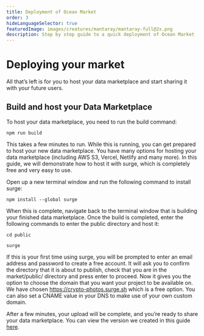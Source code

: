 ```yaml
---
title: Deployment of Ocean Market
order: 3
hideLanguageSelector: true
featuredImage: images/creatures/mantaray/mantaray-full@2x.png
description: Step by step guide to a quick deployment of Ocean Market
---
```


# Deploying your market

All that’s left is for you to host your data marketplace and start sharing it with your future users.

## **Build and host your Data Marketplace**

To host your data marketplace, you need to run the build command:

```
npm run build
```

This takes a few minutes to run. While this is running, you can get prepared to host your new data marketplace. You have many options for hosting your data marketplace (including AWS S3, Vercel, Netlify and many more). In this guide, we will demonstrate how to host it with surge, which is completely free and very easy to use.

Open up a new terminal window and run the following command to install surge:

```
npm install --global surge
```

When this is complete, navigate back to the terminal window that is building your finished data marketplace. Once the build is completed, enter the following commands to enter the public directory and host it:

```
cd public
```

```
surge
```

If this is your first time using surge, you will be prompted to enter an email address and password to create a free account. It will ask you to confirm the directory that it is about to publish, check that you are in the market/public/ directory and press enter to proceed. Now it gives you the option to choose the domain that you want your project to be available on. We have chosen https://crypto-photos.surge.sh which is a free option. You can also set a CNAME value in your DNS to make use of your own custom domain.

After a few minutes, your upload will be complete, and you’re ready to share your data marketplace. You can view the version we created in this guide [here](https://crypto-photos.surge.sh/).

